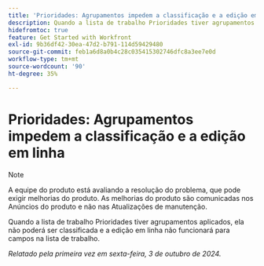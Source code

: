 ```yaml
---
title: 'Prioridades: Agrupamentos impedem a classificação e a edição em linha'
description: Quando a lista de trabalho Prioridades tiver agrupamentos aplicados, ela não poderá ser classificada e a edição em linha não funcionará para campos na lista de trabalho.
hidefromtoc: true
feature: Get Started with Workfront
exl-id: 9b36df42-30ea-47d2-b791-114d59429480
source-git-commit: feb1a6d8a0b4c28c035415302746dfc8a3ee7e0d
workflow-type: tm+mt
source-wordcount: '90'
ht-degree: 35%

---
```


# Prioridades: Agrupamentos impedem a classificação e a edição em linha

>[!NOTE]
>
>A equipe do produto está avaliando a resolução do problema, que pode exigir melhorias do produto. As melhorias do produto são comunicadas nos Anúncios do produto e não nas Atualizações de manutenção.

Quando a lista de trabalho Prioridades tiver agrupamentos aplicados, ela não poderá ser classificada e a edição em linha não funcionará para campos na lista de trabalho.

_Relatado pela primeira vez em sexta-feira, 3 de outubro de 2024._
